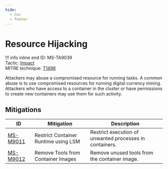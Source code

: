 ```yaml
---
hide:
  - toc
  - footer
---
```


# Resource Hijacking

!!! info inline end
    ID: MS-TA9039<br>
    Tactic: [Impact](../tactics/Impact/index.md) <br>
    MITRE technique: [T1496](https://attack.mitre.org/techniques/T1496/)

Attackers may abuse a compromised resource for running tasks. A common abuse is to use compromised resources for running digital currency mining. Attackers who have access to a container in the cluster or have permissions to create new containers may use them for such activity.

## Mitigations

|ID|Mitigation|Description|
|--|----------|-----------|
|[MS-M9011](../mitigations/MS-M9011%20Restrict%20Container%20Runtime%20using%20LSM.md)|Restrict Container Runtime using LSM|Restrict execution of unwanted processes in containers.|
|[MS-M9012](../mitigations/MS-M9012%20Remove%20Tools%20from%20Container%20Images.md)|Remove Tools from Container Images|Remove unused tools from the container image.|
